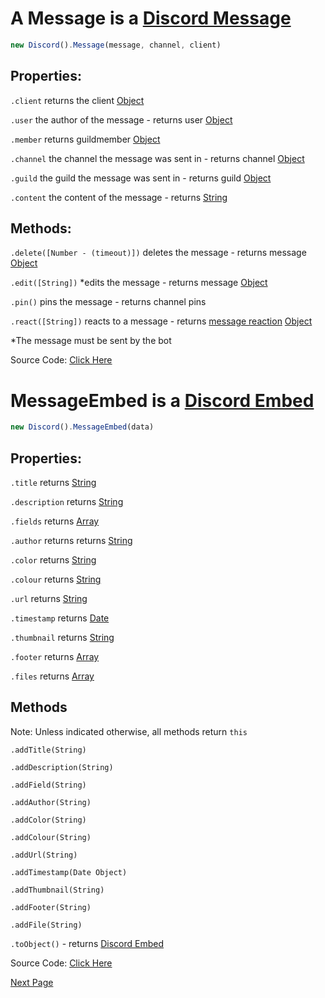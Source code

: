 # A Message is a [Discord Message](https://discord.com/developers/docs/resources/channel#message-object)
```js
new Discord().Message(message, channel, client)
```

## Properties:


`.client` returns the client [Object](https://javascript.info/object)

`.user` the author of the message - returns user [Object](https://javascript.info/object)

`.member` returns guildmember [Object](https://javascript.info/object)

`.channel` the channel the message was sent in - returns channel [Object](https://javascript.info/object)

`.guild` the guild the message was sent in - returns guild [Object](https://javascript.info/object)

`.content` the content of the message - returns [String](https://javascript.info/types#string)

## Methods:

`.delete([Number - (timeout)])` deletes the message - returns message [Object](https://javascript.info/object)

`.edit([String])` *edits the message - returns message [Object](https://javascript.info/object)

`.pin()` pins the message - returns channel pins 

`.react([String])` reacts to a message - returns [message reaction](https://github.com/discordjslib/discordjslib/blob/main/Documentation/Classes/Reaction.md) [Object](https://javascript.info/object)

*The message must be sent by the bot

Source Code: [Click Here](https://github.com/discordjslib/discordjslib/blob/main/lib/Classes/Messages/Message.js)   

# MessageEmbed is a [Discord Embed](https://discord.com/developers/docs/resources/channel#embed-object)
```js
new Discord().MessageEmbed(data)
```

## Properties:                                                                 

`.title` returns [String](https://javascript.info/types#string)                 

`.description` returns [String](https://javascript.info/types#string)             

`.fields` returns [Array](https://javascript.info/array)                        

`.author` returns returns [String](https://javascript.info/types#string)       

`.color` returns [String](https://javascript.info/types#string)                 

`.colour` returns [String](https://javascript.info/types#string)                

`.url` returns [String](https://javascript.info/types#string)                  

`.timestamp` returns [Date](https://javascript.info/date)                       

`.thumbnail` returns [String](https://javascript.info/types#string)             

`.footer` returns [Array](https://javascript.info/array)                      

`.files` returns [Array](https://javascript.info/array)                         

                                                                                
 ## Methods

Note: Unless indicated otherwise, all methods return `this`

`.addTitle(String)` 

`.addDescription(String)` 

`.addField(String)`

`.addAuthor(String)`

`.addColor(String)`

`.addColour(String)`

`.addUrl(String)`

`.addTimestamp(Date Object)`

`.addThumbnail(String)`

`.addFooter(String)`

`.addFile(String)`

`.toObject()` - returns [Discord Embed](https://discord.com/developers/docs/resources/channel#embed-object)


Source Code: [Click Here](https://github.com/discordjslib/discordjslib/tree/main/lib/Classes/Message/MessageEmbed.js)

[Next Page](https://github.com/discordjslib/discordjslib/blob/main/Documentation/Classes/Reaction.md)